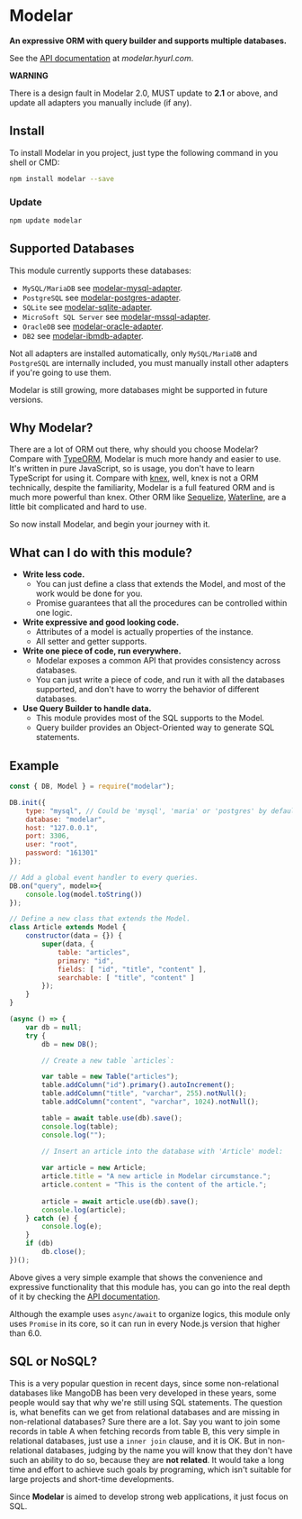 # Modelar

**An expressive ORM with query builder and supports multiple databases.**

See the [API documentation](http://modelar.hyurl.com) at *modelar.hyurl.com*.

**WARNING**

There is a design fault in Modelar 2.0, MUST update to **2.1** or above, and 
update all adapters you manually include (if any).

## Install

To install Modelar in you project, just type the following command in you 
shell or CMD:

```sh
npm install modelar --save
```

### Update

```sh
npm update modelar
```

## Supported Databases

This module currently supports these databases:

- `MySQL/MariaDB` see [modelar-mysql-adapter](https://github.com/Hyurl/modelar-mysql-adapter).
- `PostgreSQL` see [modelar-postgres-adapter](https://github.com/Hyurl/modelar-postgres-adapter).
- `SQLite` see [modelar-sqlite-adapter](https://github.com/Hyurl/modelar-sqlite-adapter).
- `MicroSoft SQL Server` see [modelar-mssql-adapter](https://github.com/Hyurl/modelar-mssql-adapter).
- `OracleDB` see [modelar-oracle-adapter](https://github.com/Hyurl/modelar-oracle-adapter).
- `DB2` see [modelar-ibmdb-adapter](https://github.com/Hyurl/modelar-ibmdb-adapter).

Not all adapters are installed automatically, only `MySQL/MariaDB` and 
`PostgreSQL` are internally included, you must manually install other adapters
if you're going to use them.

Modelar is still growing, more databases might be supported in future 
versions.

## Why Modelar?

There are a lot of ORM out there, why should you choose Modelar? Compare with 
[TypeORM](https://github.com/typeorm/typeorm), Modelar is much more handy and 
easier to use. It's written in pure JavaScript, so is usage, you don't have to
learn TypeScript for using it. Compare with 
[knex](https://github.com/tgriesser/knex), well, knex is not a ORM technically,
despite the familiarity, Modelar is a full featured ORM and is much more 
powerful than knex. Other ORM like 
[Sequelize](https://github.com/sequelize/sequelize), 
[Waterline](https://github.com/balderdashy/waterline), are a little bit 
complicated and hard to use.

So now install Modelar, and begin your journey with it.

## What can I do with this module?

* **Write less code.**
    * You can just define a class that extends the Model, and most of the 
        work would be done for you.
    * Promise guarantees that all the procedures can be controlled within one 
        logic.
* **Write expressive and good looking code.**
    * Attributes of a model is actually properties of the instance.
    * All setter and getter supports.
* **Write one piece of code, run everywhere.**
    * Modelar exposes a common API that provides consistency across databases.
    * You can just write a piece of code, and run it with all the databases 
        supported, and don't have to worry the behavior of different 
        databases.
* **Use Query Builder to handle data.**
    * This module provides most of the SQL supports to the Model.
    * Query builder provides an Object-Oriented way to generate SQL statements.

## Example

```javascript
const { DB, Model } = require("modelar");

DB.init({
    type: "mysql", // Could be 'mysql', 'maria' or 'postgres' by default.
    database: "modelar",
    host: "127.0.0.1",
    port: 3306,
    user: "root",
    password: "161301"
});

// Add a global event handler to every queries.
DB.on("query", model=>{
    console.log(model.toString())
});

// Define a new class that extends the Model.
class Article extends Model {
    constructor(data = {}) {
        super(data, {
            table: "articles",
            primary: "id",
            fields: [ "id", "title", "content" ],
            searchable: [ "title", "content" ]
        });
    }
}

(async () => {
    var db = null;
    try {
        db = new DB();

        // Create a new table `articles`:

        var table = new Table("articles");
        table.addColumn("id").primary().autoIncrement();
        table.addColumn("title", "varchar", 255).notNull();
        table.addColumn("content", "varchar", 1024).notNull();

        table = await table.use(db).save();
        console.log(table);
        console.log("");

        // Insert an article into the database with 'Article' model:
        
        var article = new Article;
        article.title = "A new article in Modelar circumstance.";
        article.content = "This is the content of the article.";
        
        article = await article.use(db).save();
        console.log(article);
    } catch (e) {
        console.log(e);
    }
    if (db)
        db.close();
})();
```

Above gives a very simple example that shows the convenience and expressive 
functionality that this module has, you can go into the real depth of it by 
checking the [API documentation](http://modelar.hyurl.com).

Although the example uses `async/await` to organize logics, this module only 
uses `Promise` in its core, so it can run in every Node.js version that higher
than 6.0.

## SQL or NoSQL?

This is a very popular question in recent days, since some non-relational 
databases like MangoDB has been very developed in these years, some people 
would say that why we're still using SQL statements. The question is, what 
benefits can we get from relational databases and are missing in 
non-relational databases? Sure there are a lot. Say you want to join some 
records in table A when fetching records from table B, this very simple in 
relational databases, just use a `inner join` clause, and it is OK. But in 
non-relational databases, judging by the name you will know that they don't 
have such an ability to do so, because they are **not related**. It would take
a long time and effort to achieve such goals by programing, which isn't 
suitable for large projects and short-time developments. 

Since **Modelar** is aimed to develop strong web applications, it just focus 
on SQL.